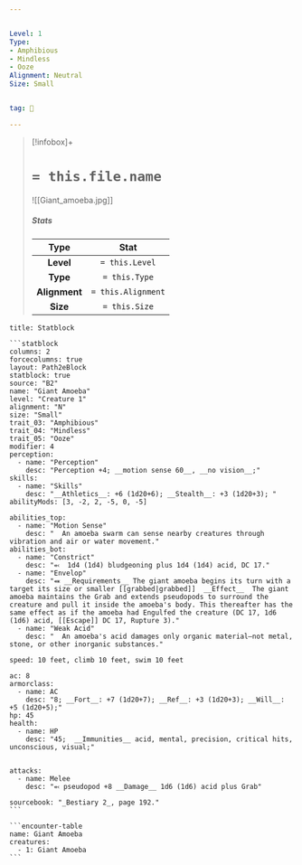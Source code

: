 ```yaml
---


Level: 1
Type:
- Amphibious
- Mindless
- Ooze
Alignment: Neutral
Size: Small


tag: 👹

---
```


> [!infobox]+
> #  `= this.file.name`
> ![[Giant_amoeba.jpg]]
> ##### Stats
> Type | Stat |
> :---:|:---:|
> **Level** | `= this.Level` |
> **Type** | `= this.Type` |
> **Alignment** | `= this.Alignment` |
> **Size** | `= this.Size` |



````ad-info
title: Statblock

```statblock
columns: 2
forcecolumns: true
layout: Path2eBlock
statblock: true
source: "B2"
name: "Giant Amoeba"
level: "Creature 1"
alignment: "N"
size: "Small"
trait_03: "Amphibious"
trait_04: "Mindless"
trait_05: "Ooze"
modifier: 4
perception:
  - name: "Perception"
    desc: "Perception +4; __motion sense 60__, __no vision__;"
skills:
  - name: "Skills"
    desc: "__Athletics__: +6 (1d20+6); __Stealth__: +3 (1d20+3); "
abilityMods: [3, -2, 2, -5, 0, -5]

abilities_top:
  - name: "Motion Sense"
    desc: "  An amoeba swarm can sense nearby creatures through vibration and air or water movement."
abilities_bot:
  - name: "Constrict"
    desc: "⬻  1d4 (1d4) bludgeoning plus 1d4 (1d4) acid, DC 17."
  - name: "Envelop"
    desc: "⬽ __Requirements__ The giant amoeba begins its turn with a target its size or smaller [[grabbed|grabbed]]  __Effect__  The giant amoeba maintains the Grab and extends pseudopods to surround the creature and pull it inside the amoeba's body. This thereafter has the same effect as if the amoeba had Engulfed the creature (DC 17, 1d6 (1d6) acid, [[Escape]] DC 17, Rupture 3)."
  - name: "Weak Acid"
    desc: "  An amoeba's acid damages only organic material—not metal, stone, or other inorganic substances."

speed: 10 feet, climb 10 feet, swim 10 feet

ac: 8
armorclass:
  - name: AC
    desc: "8; __Fort__: +7 (1d20+7); __Ref__: +3 (1d20+3); __Will__: +5 (1d20+5);"
hp: 45
health:
  - name: HP
    desc: "45;  __Immunities__ acid, mental, precision, critical hits, unconscious, visual;"


attacks:
  - name: Melee
    desc: "⬻ pseudopod +8 __Damage__ 1d6 (1d6) acid plus Grab"

sourcebook: "_Bestiary 2_, page 192."
```

```encounter-table
name: Giant Amoeba
creatures:
  - 1: Giant Amoeba
```

````


